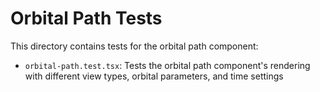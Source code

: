 # Orbital Path Tests

This directory contains tests for the orbital path component:

- `orbital-path.test.tsx`: Tests the orbital path component's rendering with different view types, orbital parameters, and time settings 